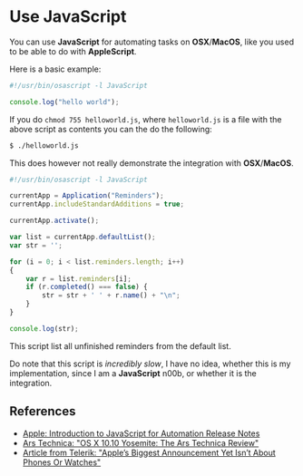 # Use JavaScript

You can use **JavaScript** for automating tasks on **OSX**/**MacOS**, like you used to be able to do with **AppleScript**.

Here is a basic example:

```javascript
#!/usr/bin/osascript -l JavaScript

console.log("hello world");
```

If you do `chmod 755 helloworld.js`, where `helloworld.js` is a file with the above script as contents you can the do the following:

```bash
$ ./helloworld.js
```

This does however not really demonstrate the integration with **OSX**/**MacOS**.

```javascript
#!/usr/bin/osascript -l JavaScript

currentApp = Application("Reminders");
currentApp.includeStandardAdditions = true;

currentApp.activate();

var list = currentApp.defaultList();
var str = '';

for (i = 0; i < list.reminders.length; i++)
{
    var r = list.reminders[i];
    if (r.completed() === false) {
        str = str + ' ' + r.name() + "\n";
    }
}

console.log(str);
```

This script list all unfinished reminders from the default list.

Do note that this script is _incredibly slow_, I have no idea, whether this is my implementation, since I am a **JavaScript** n00b, or whether it is the integration.

## References

- [Apple: Introduction to JavaScript for Automation Release Notes](https://developer.apple.com/library/archive/releasenotes/InterapplicationCommunication/RN-JavaScriptForAutomation/Articles/Introduction.html)
- [Ars Technica: "OS X 10.10 Yosemite: The Ars Technica Review"](https://arstechnica.com/gadgets/2014/10/os-x-10-10/24/#javascript-automation)
- [Article from Telerik: "Apple’s Biggest Announcement Yet Isn’t About Phones Or Watches"](https://developer.telerik.com/featured/apples-biggest-announcement-yet-isnt-phones-watches/)
